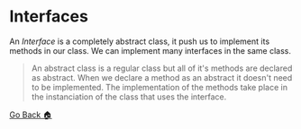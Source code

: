 # Interfaces
An *Interface* is a completely abstract class, it push us to implement its methods in our class. We can implement many interfaces in the same class.

> An abstract class is a regular class but all of it's methods are declared as abstract. When we declare a method as an abstract it doesn't need to be implemented. The implementation of the methods take place in the instanciation of the class that uses the interface.

[Go Back 🏠](./README.md)